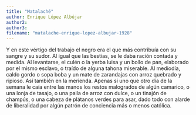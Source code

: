 ```yaml
---
title: "Matalaché"
author: Enrique López Albújar
author2: 
author3: 
filename: "matalache-enrique-lopez-albujar-1928"
---
```

Y en este vértigo del trabajo el negro era el que más contribuía con su sangre y su sudor. Al igual que las bestias, se le daba ración contada y medida. Al levantarse, el culén o la yerba luisa y un bollo de pan, elaborado por el mismo esclavo, o traído de alguna tahona miserable. Al mediodía, caldo gordo o sopa boba y un mate de zarandajas con arroz quebrado y ripioso. Así también en la merienda. Apenas si uno que otro día de la semana le caía entre las manos los restos malogrados de algún camarico, o una lonja de tasajo, o una paila de arroz con dulce, o un tinajón de champús, o una cabeza de plátanos verdes para asar, dado todo con alarde de liberalidad por algún patrón de conciencia más o menos católica.